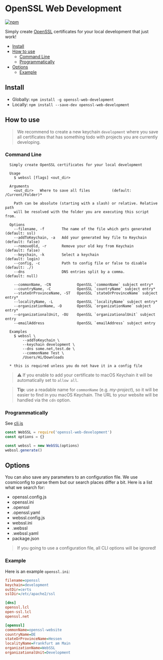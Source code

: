 # OpenSSL Web Development

[![npm](https://img.shields.io/npm/v/openssl-web-development.svg?style=for-the-badge)](https://www.npmjs.com/package/openssl-web-development)

Simply create [OpenSSL][1] certificates for your local development that just
work!

- [Install](#install)
- [How to use](#how-to-use)
  - [Command Line](#command-line)
  - [Programmatically](#programmatically)
- [Options](#options)
  - [Example](#example)

## Install

- Globally: `npm install -g openssl-web-development`
- Locally: `npm install --save-dev openssl-web-development`

## How to use

> We recommend to create a new keychain `development` where you save all
> certificates that has something todo with projects you are currently
> developing.

### Command Line

```shell
  Simply create OpenSSL certificates for your local development

  Usage
    $ webssl [flags] <out_dir>

  Arguments
    <out_dir>   Where to save all files          (default: /Current/Folder)*

    Path can be absolute (starting with a slash) or relative. Relative path
    will be resolved with the folder you are executing this script from.

  Options
    --filename, -f        The name of the file which gets generated   (default: ssl)
    --addToKeychain, -a   Add your generated key file to Keychain     (default: false)
    --removeOld, -r       Remove your old key from Keychain           (default: false)
    --keychain, -k        Select a keychain                           (default: login)
    --config, -c          Path to config file or false to disable     (default: ./)
    --dns                 DNS entries split by a comma.               (default: null)

    --commonName, -CN            OpenSSL `commonName` subject entry*
    --countryName, -C            OpenSSL `countryName` subject entry*
    --stateOrProvinceName, -ST   OpenSSL `stateOrProvinceName` subject entry*
    --localityName, -L           OpenSSL `localityName` subject entry*
    --organizationName, -O       OpenSSL `organizationName` subject entry*
    --organizationalUnit, -OU    OpenSSL `organizationalUnit` subject entry
    --emailAddress               OpenSSL `emailAddress` subject entry

  Examples
    $ webssl \
        --addToKeychain \
        --keychain development \
        --dns some.net,test.de \
        --commonName Test \
        /Users/Hi/Downloads

  * this is required unless you do not have it in a config file
```

> ⚠️ If you enable to add your certificate to macOS Keychain it will be
> automatically set to `allow all`.

> **Tip:** use a readable name for `commonName` (e.g. _my-project_), so it will
> be easier to find in you macOS Keychain. The URL to your website will be
> handled via the `cdn` option.

### Programmatically

See [cli.js](./cli.js)

```js
const WebSSL = require('openssl-web-development')
const options = {}

const webssl = new WebSSL(options)
webssl.generate()
```

## Options

You can also save any parameters to an configuration file. We use cosmiconfig to
parse them but our search places differ a bit. Here is a list what we search
for:

- openssl.config.js
- openssl.ini
- .openssl
- .openssl.yaml
- webssl.config.js
- webssl.ini
- .webssl
- .webssl.yaml
- package.json

> If you going to use a configuration file, all CLI options will be ignored!

### Example

Here is an example `openssl.ini`:

```ini
filename=openssl
keychain=development
outDir=certs
sslDir=/etc/apache2/ssl

[dns]
openssl.lcl
open-ssl.lcl
openssl.net

[openssl]
commonName=openssl-website
countryName=DE
stateOrProvinceName=Hessen
localityName=Frankfurt am Main
organizationName=WebSSL
organizationalUnit=Development
```

[1]: https://de.wikipedia.org/wiki/OpenSSL
